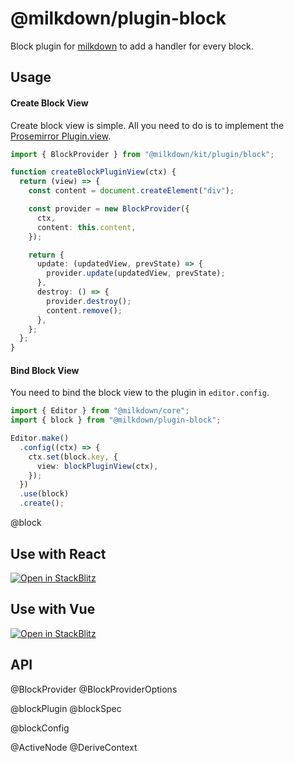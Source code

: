 # @milkdown/plugin-block

Block plugin for [milkdown](https://milkdown.dev/) to add a handler for every block.

## Usage

#### Create Block View

Create block view is simple.
All you need to do is to implement the [Prosemirror Plugin.view](https://prosemirror.net/docs/ref/#state.PluginSpec.view).

```typescript
import { BlockProvider } from "@milkdown/kit/plugin/block";

function createBlockPluginView(ctx) {
  return (view) => {
    const content = document.createElement("div");

    const provider = new BlockProvider({
      ctx,
      content: this.content,
    });

    return {
      update: (updatedView, prevState) => {
        provider.update(updatedView, prevState);
      },
      destroy: () => {
        provider.destroy();
        content.remove();
      },
    };
  };
}
```

#### Bind Block View

You need to bind the block view to the plugin in `editor.config`.

```typescript
import { Editor } from "@milkdown/core";
import { block } from "@milkdown/plugin-block";

Editor.make()
  .config((ctx) => {
    ctx.set(block.key, {
      view: blockPluginView(ctx),
    });
  })
  .use(block)
  .create();
```

@block

## Use with React

[![Open in StackBlitz](https://developer.stackblitz.com/img/open_in_stackblitz.svg)](https://stackblitz.com/github/Milkdown/examples/tree/main/react-block)

## Use with Vue

[![Open in StackBlitz](https://developer.stackblitz.com/img/open_in_stackblitz.svg)](https://stackblitz.com/github/Milkdown/examples/tree/main/vue-block)

## API

@BlockProvider
@BlockProviderOptions

@blockPlugin
@blockSpec

@blockConfig

@ActiveNode
@DeriveContext
